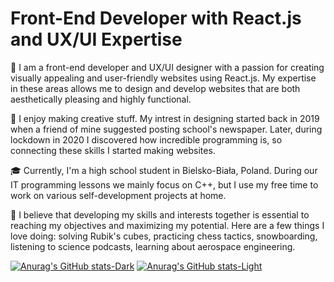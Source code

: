 # **Front-End Developer** with **React.js** and **UX/UI Expertise**

👋 I am a front-end developer and UX/UI designer with a passion for creating visually appealing and user-friendly websites using React.js. My expertise in these areas allows me to design and develop websites that are both aesthetically pleasing and highly functional.

🎨 I enjoy making creative stuff. My intrest in designing started back in 2019 when a friend of mine suggested posting school's newspaper. Later, during lockdown in 2020 I discovered how incredible programming is, so connecting these skills I started making websites.

🎓 Currently, I'm a high school student in Bielsko-Biała, Poland. During our IT programming lessons we mainly focus on C++, but I use my free time to work on various self-development projects at home.

🌟 I believe that developing my skills and interests together is essential to reaching my objectives and maximizing my potential. Here are a few things I love doing: solving Rubik's cubes, practicing chess tactics, snowboarding, listening to science podcasts, learning about aerospace engineering.

[![Anurag's GitHub stats-Dark](https://github-readme-stats.vercel.app/api?username=Patis0nek&show_icons=true&theme=dark#gh-dark-mode-only)](https://github.com/Patis0nek/github-readme-stats#gh-dark-mode-only)
[![Anurag's GitHub stats-Light](https://github-readme-stats.vercel.app/api?username=Patis0nek&show_icons=true&theme=default#gh-light-mode-only)](https://github.com/Patis0nek/github-readme-stats#gh-light-mode-only)

